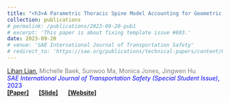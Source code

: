 ```yaml
---
title: "<h3>A Parametric Thoracic Spine Model Accounting for Geometric Variations by Age, Sex, Stature, and Body Mass Index</h3>"
collection: publications
# permalink: /publications/2023-09-20-pub1
# excerpt: 'This paper is about fixing template issue #693.'
date: 2023-09-20
# venue: 'SAE International Journal of Transportation Safety'
# redirect_to: 'https://sae.org/publications/technical-papers/content/09-11-02-0012/'
---
```


<u>Lihan Lian</u>, <span style="color: gray;">Michelle Baek, Sunwoo Ma, Monica Jones, Jingwen Hu </span><br>
<span style="color: blue;">*SAE International Journal of Transportation Safety (Special Student Issue)*, 2023 </span><br>
<i class="fa-solid fa-book-open"></i> [**[Paper]**](https://www.jstor.org/stable/27349104) &nbsp;&nbsp;&nbsp;&nbsp;
<i class="fa-solid fa-file"></i> [**[Slide]**](../files/presentation-IBRC.pdf) &nbsp;&nbsp;&nbsp;&nbsp;
<i class="fab fa-chrome"></i> [**[Website]**](https://humanshape.org/HERMES/MDP_web_public/HERMES_geometry_model/) 
<!-- Published in *SAE International Journal of Transportation Safety*, 2023 -->
